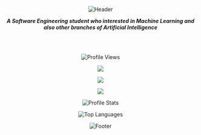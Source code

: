 <p align="center">
  <img src="https://capsule-render.vercel.app/api?type=waving&color=timeGradient&height=150&section=header&text=Move%20Fast&fontSize=40&animation=fadeIn&fontAlignY=40" alt="Header"/>
</p>
<p align="center"><i><b>A Software Engineering student who interested in Machine Learning and also other branches of Artificial Intelligence</b></i></p>
<br /><br />
<p align="center">
  <img src="https://komarev.com/ghpvc/?username=recep-yildirim&color=red" alt="Profile Views">
</p>
<p align="center">
  <a href="https://www.linkedin.com/in/recep-yildirim">
    <img src="https://img.shields.io/badge/-Recep YILDIRIM-blue?style=flat-square&logo=Linkedin&logoColor=white&link=https://www.linkedin.com/in/recep-yildirim" />
  </a>
</p>
<p align="center">
  <a href="mailto:0.recepyildirim@gmail.com">
    <img src="https://img.shields.io/badge/-0.recepyildirim@gmail.com-c14438?style=flat-square&logo=Gmail&logoColor=white&link=mailto:0.recepyildirim@gmail.com" />
  </a>
</p>
<p align="center">
  <a href="https://github.com/recep-yildirim?tab=follow">
    <img src="https://img.shields.io/github/followers/recep-yildirim?label=Follow&style=social" />
  </a>
</p>
<p align="center">
  <img src="https://github-readme-stats.vercel.app/api?username=recep-yildirim&show_icons=true&theme=radical&hide_border=true&border_radius=20%" alt="Profile Stats"/>
</p>
<p align="center">
  <img src="https://github-readme-stats.vercel.app/api/top-langs/?username=recep-yildirim&langs_count=10&theme=radical&layout=demo&hide_border=true&border_radius=20%" alt="Top Languages"/>
</p>
<p align="center">
  <img src="https://capsule-render.vercel.app/api?type=waving&color=timeGradient&height=150&section=footer&text=Break%20Things&fontSize=40&animation=fadeIn&fontAlignY=80" alt="Footer"/>
</p>

